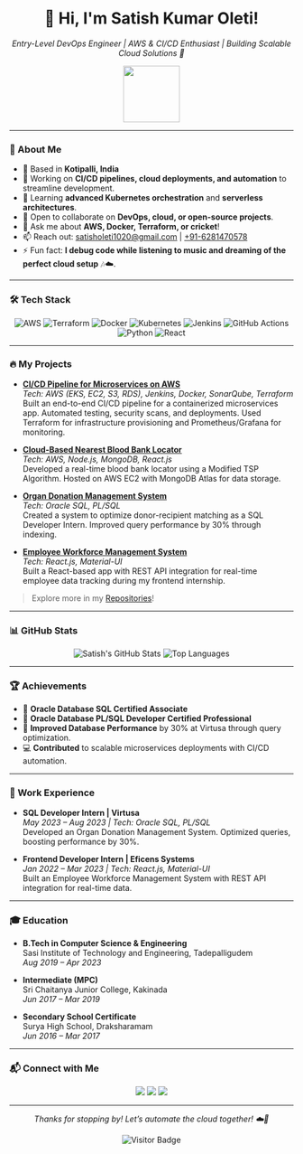 <div align="center">
  <h1>👋 Hi, I'm Satish Kumar Oleti!</h1>
  <p><em>Entry-Level DevOps Engineer | AWS & CI/CD Enthusiast | Building Scalable Cloud Solutions 🚀</em></p>
  <img src="https://media.giphy.com/media/LmNwrBhejkK9EFP504/giphy.gif" width="100"/>
</div>

---

### 🌟 About Me
- 📍 Based in **Kotipalli, India**
- 🔭 Working on **CI/CD pipelines, cloud deployments, and automation** to streamline development.
- 🌱 Learning **advanced Kubernetes orchestration** and **serverless architectures**.
- 👯 Open to collaborate on **DevOps, cloud, or open-source projects**.
- 💬 Ask me about **AWS, Docker, Terraform, or cricket**!
- 📫 Reach out: [satisholeti1020@gmail.com](mailto:satisholeti1020@gmail.com) | [+91-6281470578](tel:+916281470578)
- ⚡ Fun fact: **I debug code while listening to music and dreaming of the perfect cloud setup** 🎶☁️.

---

### 🛠️ Tech Stack
<div align="center">
  <img src="https://img.shields.io/badge/AWS-232F3E?style=for-the-badge&logo=amazon-aws&logoColor=white" alt="AWS"/>
  <img src="https://img.shields.io/badge/Terraform-623CE4?style=for-the-badge&logo=terraform&logoColor=white" alt="Terraform"/>
  <img src="https://img.shields.io/badge/Docker-2496ED?style=for-the-badge&logo=docker&logoColor=white" alt="Docker"/>
  <img src="https://img.shields.io/badge/Kubernetes-326CE5?style=for-the-badge&logo=kubernetes&logoColor=white" alt="Kubernetes"/>
  <img src="https://img.shields.io/badge/Jenkins-D24939?style=for-the-badge&logo=jenkins&logoColor=white" alt="Jenkins"/>
  <img src="https://img.shields.io/badge/GitHub_Actions-2088FF?style=for-the-badge&logo=github-actions&logoColor=white" alt="GitHub Actions"/>
  <img src="https://img.shields.io/badge/Python-3776AB?style=for-the-badge&logo=python&logoColor=white" alt="Python"/>
  <img src="https://img.shields.io/badge/React-61DAFB?style=for-the-badge&logo=react&logoColor=black" alt="React"/>
</div>

---

### 🔥 My Projects
- **[CI/CD Pipeline for Microservices on AWS](#)**  
  *Tech: AWS (EKS, EC2, S3, RDS), Jenkins, Docker, SonarQube, Terraform*  
  Built an end-to-end CI/CD pipeline for a containerized microservices app. Automated testing, security scans, and deployments. Used Terraform for infrastructure provisioning and Prometheus/Grafana for monitoring.

- **[Cloud-Based Nearest Blood Bank Locator](#)**  
  *Tech: AWS, Node.js, MongoDB, React.js*  
  Developed a real-time blood bank locator using a Modified TSP Algorithm. Hosted on AWS EC2 with MongoDB Atlas for data storage.

- **[Organ Donation Management System](#)**  
  *Tech: Oracle SQL, PL/SQL*  
  Created a system to optimize donor-recipient matching as a SQL Developer Intern. Improved query performance by 30% through indexing.

- **[Employee Workforce Management System](#)**  
  *Tech: React.js, Material-UI*  
  Built a React-based app with REST API integration for real-time employee data tracking during my frontend internship.

> Explore more in my [Repositories](#)!

---

### 📊 GitHub Stats
<div align="center">
  <img src="https://github-readme-stats.vercel.app/api?username=OletiSatishKumar&show_icons=true&theme=radical" alt="Satish's GitHub Stats"/>
  <img src="https://github-readme-stats.vercel.app/api/top-langs/?username=OletiSatishKumar&layout=compact&theme=radical" alt="Top Languages"/>
</div>

---

### 🏆 Achievements
- 🏅 **Oracle Database SQL Certified Associate**
- 🏅 **Oracle Database PL/SQL Developer Certified Professional**
- 🌟 **Improved Database Performance** by 30% at Virtusa through query optimization.
- 💻 **Contributed** to scalable microservices deployments with CI/CD automation.

---

### 💼 Work Experience
- **SQL Developer Intern | Virtusa**  
  *May 2023 – Aug 2023 | Tech: Oracle SQL, PL/SQL*  
  Developed an Organ Donation Management System. Optimized queries, boosting performance by 30%.

- **Frontend Developer Intern | Eficens Systems**  
  *Jan 2022 – Mar 2023 | Tech: React.js, Material-UI*  
  Built an Employee Workforce Management System with REST API integration for real-time data.

---

### 🎓 Education
- **B.Tech in Computer Science & Engineering**  
  Sasi Institute of Technology and Engineering, Tadepalligudem  
  *Aug 2019 – Apr 2023*

- **Intermediate (MPC)**  
  Sri Chaitanya Junior College, Kakinada  
  *Jun 2017 – Mar 2019*

- **Secondary School Certificate**  
  Surya High School, Draksharamam  
  *Jun 2016 – Mar 2017*

---

### 📬 Connect with Me
<div align="center">
  <a href="https://linkedin.com/in/your-linkedin"><img src="https://img.shields.io/badge/LinkedIn-0077B5?style=for-the-badge&logo=linkedin&logoColor=white"/></a>
  <a href="https://github.com/OletiSatishKumar"><img src="https://img.shields.io/badge/GitHub-181717?style=for-the-badge&logo=github&logoColor=white"/></a>
  <a href="mailto:satisholeti1020@gmail.com"><img src="https://img.shields.io/badge/Email-D14836?style=for-the-badge&logo=gmail&logoColor=white"/></a>
</div>

---

<div align="center">
  <p><em>Thanks for stopping by! Let’s automate the cloud together! ☁️🚀</em></p>
  <img src="https://visitor-badge.laobi.icu/badge?page_id=OletiSatishKumar.OletiSatishKumar" alt="Visitor Badge"/>
</div>
